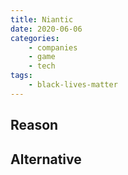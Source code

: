 ```yaml
---
title: Niantic
date: 2020-06-06
categories:
    - companies
    - game
    - tech
tags:
    - black-lives-matter
---
```


## Reason


## Alternative


